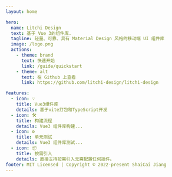 ```yaml
---
layout: home

hero:
  name: Litchi Design
  text: 基于 Vue 3的组件库.
  tagline: 轻量、可靠、具有 Material Design 风格的移动端 UI 组件库
  image: /logo.png
  actions:
    - theme: brand
      text: 快速开始
      link: /guide/quickstart
    - theme: alt
      text: 在 Github 上查看
      link: https://github.com/litchi-design/litchi-design

features:
  - icon: 💡
    title: Vue3组件库
    details: 基于vite打包和TypeScript开发
  - icon: 🛠️
    title: 构建流程
    details: Vue3 组件库构建...
  - icon: ⚙️
    title: 单元测试
    details: Vue3 组件库测试...
  - icon: 📦
    title: 按需引入
    details: 直接支持按需引入无需配置任何插件。
footer: MIT Licensed | Copyright © 2022-present ShaiCai Jiang
---
```

